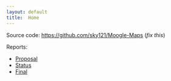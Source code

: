 ```yaml
---
layout: default
title:  Home
---
```


Source code: https://github.com/sky121/Moogle-Maps (_fix this_)

Reports:

- [Proposal](proposal.html)
- [Status](status.html)
- [Final](final.html)

